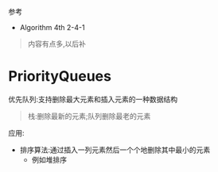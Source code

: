参考
- Algorithm 4th 2-4-1

> 内容有点多,以后补

# PriorityQueues

优先队列:支持删除最大元素和插入元素的一种数据结构

> 栈:删除最新的元素;队列删除最老的元素

应用:

- 排序算法:通过插入一列元素然后一个个地删除其中最小的元素
  - 例如堆排序